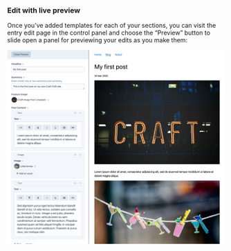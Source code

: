 ### Edit with live preview

Once you’ve added templates for each of your sections, you can visit the entry edit page in the control panel and choose the “Preview” button to slide open a panel for previewing your edits as you make them:

<BrowserShot url="https://tutorial.test/admin/entries/blog/40-my-first-post" :link="false" caption="Editing a blog post with live preview.">
<img src="../../images/tutorial-live-preview.png" alt="Screenshot of control panel editing a post with live preview: content on the left and a front end preview on the right" />
</BrowserShot>
